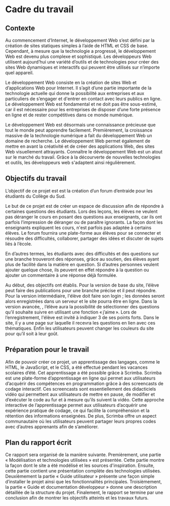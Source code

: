 # Cadre du travail
## Contexte

Au commencement d’Internet, le développement Web s’est défini par la création de sites statiques simples à l’aide de HTML et CSS de base. Cependant, à mesure que la technologie a progressé, le développement Web est devenu plus complexe et sophistiqué. Les développeurs Web utilisent aujourd’hui une variété d’outils et de technologies pour créer des sites Web dynamiques et interactifs qui peuvent être utilisés sur n’importe quel appareil.

Le développement Web consiste en la création de sites Web et d’applications Web pour Internet. Il s’agit d’une partie importante de la technologie actuelle qui donne la possibilité aux entreprises et aux particuliers de s’engager et d'entrer en contact avec leurs publics en ligne. Le développement Web est fondamental et ne doit pas être sous-estimé, car il est nécessaire pour les entreprises de disposer d’une forte présence en ligne et de rester compétitives dans ce monde numérique.

Le développement Web est désormais une connaissance précieuse que tout le monde peut apprendre facilement. Premièrement, la croissance massive de la technologie numérique a fait du développement Web un domaine de recherche. Le développement Web permet également de mettre en avant la créativité et de créer des applications Web, des sites Web visuellement attrayants. Connaître le développement Web est un atout sur le marché du travail. Grâce à la décourverte de nouvelles technologies et outils, les développeurs web s'adaptent ainsi régulièrement.

## Objectifs du travail

L’objectif de ce projet est est la création d’un forum d’entraide pour les étudiants du Collège du Sud.

Le but de ce projet est de créer un espace de discussion afin de répondre à certaines questions  des étudiants. Lors des leçons, les élèves ne veulent pas déranger le cours en posant des questions aux enseignants, car ils ont parfois l’impression de déranger ou de paraître ignorants. La façon dont les enseignants expliquent les cours, n'est parfois pas adaptée à certains élèves. Le forum fournira une plate-forme aux élèves pour se connecter et résoudre des difficultés, collaborer, partager des idées et discuter de sujets liés à l’école.

En d’autres termes, les étudiants avec des difficultés et des questions sur une branche trouveront des réponses, grâce au soutien, des élèves ayant plus de facilité dans la matière en question. Si d’autres personnes veulent ajouter quelque chose, ils peuvent en effet répondre à la question ou ajouter un commentaire à une réponse déjà formulée.

Au début, des objectifs ont établis. Pour la version de base du site, l’élève peut faire des publications pour une branche précise et il peut répondre. Pour la version intermédiaire, l'élève doit faire son login ; les données seront alors enregistrées dans un serveur et le site pourra être en ligne. Dans la version avancée, , l’élève aura la possibilité de sélectionner des questions qu’il souhaite suivre en utilisant une fonction « j’aime ». Lors de l’enregistrement, l'élève est invité à indiquer 3 de ses points forts. Dans le site, il y a une page sur laquelle il recevra les questions en lien avec ces thématiques. Enfin les utilisateurs peuvent changer les couleurs du site pour qu’il soit à leur goût. 


## Préparation pour le travail

Afin de pouvoir créer ce projet, un apprentissage des langages, comme le HTML, le JavaScript, et le CSS, a été effectué pendant les vacances scolaires d’été. Cet apprentissage a été possible grâce à Scrimba. Scrimba est une plate-forme d’apprentissage en ligne qui permet aux utilisateurs d’acquérir des compétences en programmation grâce à des screencasts de codage interactif. Ces screencasts sont essentiellement des didacticiels vidéo qui permettent aux utilisateurs de mettre en pause, de modifier et d’exécuter le code au fur et à mesure qu’ils suivent la vidéo. Cette approche interactive de l’apprentissage permet aux utilisateurs d’acquérir une expérience pratique de codage, ce qui facilite la compréhension et la rétention des informations enseignées. De plus, Scrimba offre un aspect communautaire où les utilisateurs peuvent partager leurs propres codes avec d’autres apprenants afin de s’améliorer. 

## Plan du rapport écrit
Ce rapport sera organisé de la manière suivante. Premièrement, une partie « Modélisation et technologies utilisées » est présentée. Cette partie montre la façon dont le site a été modélisé et les sources d'inspiration. Ensuite, cette partie contient une présentation complète des technologies utilisées. Deuxièmement la partie « Guide utilisateur » présente une façon simple d’installer le projet ainsi que les fonctionnalités principales.  Troisièmement, la partie « Guide et documentation développeur » donne une description détaillée de la structure du projet. Finalement, le rapport se termine par une conclusion afin de montrer les objectifs atteints et les travaux futurs.

